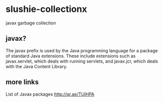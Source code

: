 # slushie-collectionx
javax garbage collection

## javax?
The javax prefix is used by the Java programming language for a package of standard Java extensions. These include extensions such as javax.servlet, which deals with running servlets, and javax.jcr, which deals with the Java Content Library.

## more links
List of Javax packages
http://qr.ae/TUIHPA
